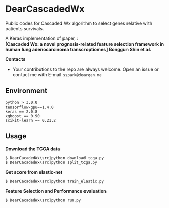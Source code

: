 # DearCascadedWx
Public codes for Cascaded Wx algorithm to select genes relative with patients survivals.

A Keras implementation of paper, :   
**[Cascaded Wx: a novel prognosis-related feature selection framework in human lung adenocarcinoma transcroptiomes] Bonggun Shin et al.**

 
**Contacts**
- Your contributions to the repo are always welcome. 
Open an issue or contact me with E-mail `sspark@deargen.me`

## Environment
```
python > 3.0.0
tensorflow-gpu==1.4.0
keras == 2.0.8
xgboost == 0.90
scikit-learn == 0.21.2
```


## Usage

**Download the TCGA data**

```
$ DearCacadedWx\src]python download_tcga.py
$ DearCacadedWx\src]python split_tcga.py
```
**Get score from elastic-net**

```
$ DearCacadedWx\src]python train_elastic.py
```

**Feature Selection and Performance evaluation**

```
$ DearCacadedWx\src]python run.py
```
